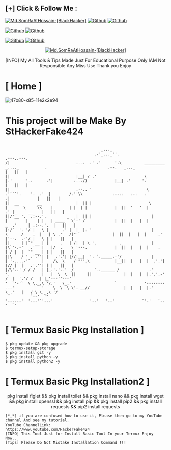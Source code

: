 ## [+] Click & Follow Me :
<a href="https://www.google.com.bd/maps/place/Bangladesh"><img title="Md.SomRaAtHossain-[BlackHacker]" src="https://img.shields.io/badge/MADE%20IN-BANGLADESH-green?colorA=%23ff0000&colorB=%23017e40&style=for-the-badge&logo=map"></a>
[![Github](https://img.shields.io/badge/Github-StHackerFake424-green?style=for-the-badge&logo=github)](https://github.com/StHackerFake424)</a>
[![Github](https://img.shields.io/badge/Chat-WhatsAppGroup-blue?style=for-the-badge&logo=whatsapp)](https://chat.whatsapp.com/FNzdC5zAZ5g6FWV6JlneLd)</a>
</p>

[![Github](https://img.shields.io/badge/Facebook-Md.SomraatHossain-blue?style=flat-square&logo=facebook)](https://fb.com/md.somraat.hossain.2)</a>
[![Github](https://img.shields.io/badge/YOUTUBE-HackerFake424-red?style=flat-square&logo=youtube)](https://www.youtube.com/HackerFake424)</a>
</p>

[![Github](https://img.shields.io/badge/Twitter-Md.SomraatHossain-red?style=for-the-badge&logo=twitter)](https://www.twitter.com/hackerfake424)</a>
[![Github](https://img.shields.io/badge/Instagram-Md.Somraat.Hossain-red?style=for-the-badge&logo=instagram)](https://www.instagram.com/md.somraat.hossain.2)</a>
</p>

<p align="center">
<a href="https://user-images.githubusercontent.com/66360838/86471289-ef71a780-bd5e-11ea-837f-c372257050d9.jpg"><img title="Md.SomRaAtHossain-[BlackHacker]" src="https://img.shields.io/badge/Md.SomRaAt%20Hossain-[BlackHacker]-green?colorA=6f1111&colorB=0f1111&style=for-the-badge&logo=hacker"></a>
<p align="center">
      [INFO] My All Tools & Tips Made Just For Educational Purpose Only IAM Not Responsible Any Miss Use Thank you Enjoy
</p>

# [ Home ]
![47x80-x85-11e2x2e94](https://user-images.githubusercontent.com/67456616/86596618-0c3df300-bf8a-11ea-9008-66169ec42000.png)

# This project will be Make By StHackerFake424

```

                                          _..._                                                                                                                             
                                       .-'_..._''.                                                                                                               .---..---. 
/|                             .--.  .' .'      '.\          _________   _...._           .                           .--.   _..._                               |   ||   | 
||                             |__| / .'                     \        |.'      '-.      .'|         .--./)            |__| .'     '.                             |   ||   | 
||                             .--.. '                        \        .'```'.    '.  .'  |        /.''\\             .--..   .-.   .              .|            |   ||   | 
||  __        __               |  || |                         \      |       \     \<    |       | |  | |            |  ||  '   '  |            .' |_     __    |   ||   | 
||/'__ '.  .:--.'.         _   |  || |                          |     |        |    | |   | ____   \`-' /             |  ||  |   |  |       _  .'     | .:--.'.  |   ||   | 
|:/`  '. '/ |   \ |      .' |  |  |. '                          |      \      /    .  |   | \ .'   /("'`              |  ||  |   |  |     .' |'--.  .-'/ |   \ | |   ||   | 
||     | |`" __ | |     .   | /|  | \ '.          .             |     |\`'-.-'   .'   |   |/  .    \ '---.            |  ||  |   |  |    .   | / |  |  `" __ | | |   ||   | 
||\    / ' .'.''| |   .'.'| |//|__|  '. `._____.-'/             |     | '-....-'`     |    /\  \    /'""'.\           |__||  |   |  |  .'.'| |// |  |   .'.''| | |   ||   | 
|/\'..' / / /   | |_.'.'.-'  /         `-.______ /             .'     '.              |   |  \  \  ||     ||              |  |   |  |.'.'.-'  /  |  '.'/ /   | |_'---''---' 
'  `'-'`  \ \._,\ '/.'   \_.'                   `            '-----------'            '    \  \  \ \'. __//               |  |   |  |.'   \_.'   |   / \ \._,\ '/           
           `--'  `"                                                                  '------'  '---'`'---'                '--'   '--'            `'-'   `--'  `"            


```

# [ Termux Basic Pkg Installation ]
```
$ pkg update && pkg upgrade
$ termux-setup-storage
$ pkg install git -y
$ pkg install python -y
$ pkg install python2 -y
```

# [ Termux Basic Pkg Installation2 ]

<p align="center">
      pkg install figlet && pkg install toilet && pkg install nano && pkg install wget && pkg install openssl && pkg install pip && pkg install pip2 && pkg install requests && pip2 install requests
</p>

```
[*_*] if you are confused how to use it, Please then go to my YouTube channel And see my tutorial.
YouTube ChannelLink:
https://www.youtube.com/HackerFake424
[INFO] This Tool Just for Install Basic Tool In your Termux Enjoy Now..
[Tips] Please Do Not Mistake Installation Command !!!
```
